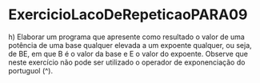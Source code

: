 # ExercicioLacoDeRepeticaoPARA09
h)   Elaborar  um  programa  que  apresente  como  resultado  o  valor  de  uma  potência  de  uma  base qualquer elevada a um expoente qualquer, ou seja, de BE, em que B é o valor da base e E o valor do expoente. Observe que neste exercício não pode ser utilizado o operador de exponenciação do portuguol (^). 
